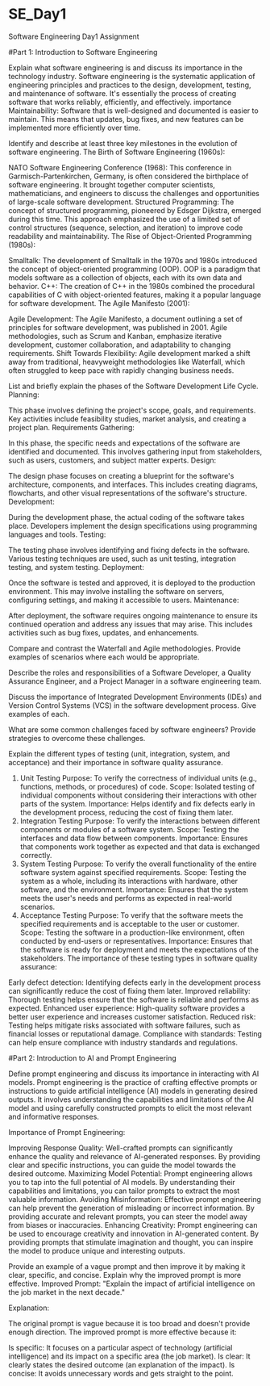 # SE_Day1
Software Engineering Day1 Assignment

#Part 1: Introduction to Software Engineering

Explain what software engineering is and discuss its importance in the technology industry.
Software engineering is the systematic application of engineering principles and practices to the design, development, testing, and maintenance of software. It's essentially the process of creating software that works reliably, efficiently, and effectively.
importance Maintainability: Software that is well-designed and documented is easier to maintain. This means that updates, bug fixes, and new features can be implemented more efficiently over time.

Identify and describe at least three key milestones in the evolution of software engineering.
The Birth of Software Engineering (1960s):

NATO Software Engineering Conference (1968): This conference in Garmisch-Partenkirchen, Germany, is often considered the birthplace of software engineering. It brought together computer scientists, mathematicians, and engineers to discuss the challenges and opportunities of large-scale software development.
Structured Programming: The concept of structured programming, pioneered by Edsger Dijkstra, emerged during this time. This approach emphasized the use of a limited set of control structures (sequence, selection, and iteration) to improve code readability and maintainability.
The Rise of Object-Oriented Programming (1980s):

Smalltalk: The development of Smalltalk in the 1970s and 1980s introduced the concept of object-oriented programming (OOP). OOP is a paradigm that models software as a collection of objects, each with its own data and behavior.
C++: The creation of C++ in the 1980s combined the procedural capabilities of C with object-oriented features, making it a popular language for software development.
The Agile Manifesto (2001):

Agile Development: The Agile Manifesto, a document outlining a set of principles for software development, was published in 2001. Agile methodologies, such as Scrum and Kanban, emphasize iterative development, customer collaboration, and adaptability to changing requirements.
Shift Towards Flexibility: Agile development marked a shift away from traditional, heavyweight methodologies like Waterfall, which often struggled to keep pace with rapidly changing business needs.

List and briefly explain the phases of the Software Development Life Cycle.
Planning:

This phase involves defining the project's scope, goals, and requirements.
Key activities include feasibility studies, market analysis, and creating a project plan.
Requirements Gathering:

In this phase, the specific needs and expectations of the software are identified and documented.
This involves gathering input from stakeholders, such as users, customers, and subject matter experts.
Design:

The design phase focuses on creating a blueprint for the software's architecture, components, and interfaces.
This includes creating diagrams, flowcharts, and other visual representations of the software's structure.
Development:

During the development phase, the actual coding of the software takes place.
Developers implement the design specifications using programming languages and tools.
Testing:

The testing phase involves identifying and fixing defects in the software.
Various testing techniques are used, such as unit testing, integration testing, and system testing.
Deployment:

Once the software is tested and approved, it is deployed to the production environment.
This may involve installing the software on servers, configuring settings, and making it accessible to users.
Maintenance:

After deployment, the software requires ongoing maintenance to ensure its continued operation and address any issues that may arise.
This includes activities such as bug fixes, updates, and enhancements.

Compare and contrast the Waterfall and Agile methodologies. Provide examples of scenarios where each would be appropriate.


Describe the roles and responsibilities of a Software Developer, a Quality Assurance Engineer, and a Project Manager in a software engineering team.


Discuss the importance of Integrated Development Environments (IDEs) and Version Control Systems (VCS) in the software development process. Give examples of each.


What are some common challenges faced by software engineers? Provide strategies to overcome these challenges.


Explain the different types of testing (unit, integration, system, and acceptance) and their importance in software quality assurance.
1. Unit Testing
Purpose: To verify the correctness of individual units (e.g., functions, methods, or procedures) of code.
Scope: Isolated testing of individual components without considering their interactions with other parts of the system.
Importance: Helps identify and fix defects early in the development process, reducing the cost of fixing them later.
2. Integration Testing
Purpose: To verify the interactions between different components or modules of a software system.
Scope: Testing the interfaces and data flow between components.
Importance: Ensures that components work together as expected and that data is exchanged correctly.
3. System Testing
Purpose: To verify the overall functionality of the entire software system against specified requirements.
Scope: Testing the system as a whole, including its interactions with hardware, other software, and the environment.
Importance: Ensures that the system meets the user's needs and performs as expected in real-world scenarios.
4. Acceptance Testing
Purpose: To verify that the software meets the specified requirements and is acceptable to the user or customer.
Scope: Testing the software in a production-like environment, often conducted by end-users or representatives.
Importance: Ensures that the software is ready for deployment and meets the expectations of the stakeholders.
The importance of these testing types in software quality assurance:

Early defect detection: Identifying defects early in the development process can significantly reduce the cost of fixing them later.
Improved reliability: Thorough testing helps ensure that the software is reliable and performs as expected.
Enhanced user experience: High-quality software provides a better user experience and increases customer satisfaction.
Reduced risk: Testing helps mitigate risks associated with software failures, such as financial losses or reputational damage.
Compliance with standards: Testing can help ensure compliance with industry standards and regulations.

#Part 2: Introduction to AI and Prompt Engineering


Define prompt engineering and discuss its importance in interacting with AI models.
Prompt engineering is the practice of crafting effective prompts or instructions to guide artificial intelligence (AI) models in generating desired outputs. It involves understanding the capabilities and limitations of the AI model and using carefully constructed prompts to elicit the most relevant and informative responses.

Importance of Prompt Engineering:

Improving Response Quality: Well-crafted prompts can significantly enhance the quality and relevance of AI-generated responses. By providing clear and specific instructions, you can guide the model towards the desired outcome.
Maximizing Model Potential: Prompt engineering allows you to tap into the full potential of AI models. By understanding their capabilities and limitations, you can tailor prompts to extract the most valuable information.
Avoiding Misinformation: Effective prompt engineering can help prevent the generation of misleading or incorrect information. By providing accurate and relevant prompts, you can steer the model away from biases or inaccuracies.
Enhancing Creativity: Prompt engineering can be used to encourage creativity and innovation in AI-generated content. By providing prompts that stimulate imagination and thought, you can inspire the model to produce unique and interesting outputs.

Provide an example of a vague prompt and then improve it by making it clear, specific, and concise. Explain why the improved prompt is more effective.
Improved Prompt: "Explain the impact of artificial intelligence on the job market in the next decade."

Explanation:

The original prompt is vague because it is too broad and doesn't provide enough direction. The improved prompt is more effective because it:

Is specific: It focuses on a particular aspect of technology (artificial intelligence) and its impact on a specific area (the job market).
Is clear: It clearly states the desired outcome (an explanation of the impact).
Is concise: It avoids unnecessary words and gets straight to the point.
